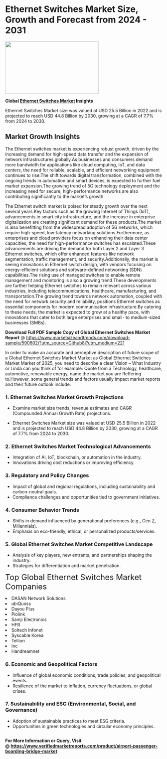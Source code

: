 <H1>Ethernet Switches Market Size, Growth and Forecast from 2024 - 2031</H1><img class="aligncenter size-medium wp-image-584254" src="https://thirdeyenews.in/wp-content/uploads/2024/09/Global-Market-Research-300x168.jpeg" alt="" width="300" height="168" /><p><strong>Global&nbsp;<a href="https://www.marketsizeandtrends.com/download-sample/590602/?utm_source=Github8j?utm_medium=221">Ethernet Switches Market</a> Insights</strong></p><p>Ethernet Switches Market size was valued at USD 25.5 Billion in 2022 and is projected to reach USD 44.8 Billion by 2030, growing at a CAGR of 7.7% from 2024 to 2030.</p><p><h2>Market Growth Insights</h2> <p>The Ethernet switches market is experiencing robust growth, driven by the increasing demand for high-speed data transfer and the expansion of network infrastructures globally.As businesses and consumers demand more bandwidth for applications like cloud computing, IoT, and data centers, the need for reliable, scalable, and efficient networking equipment continues to rise.The shift towards digital transformation, combined with the ongoing trends in automation and smart devices, is expected to further fuel market expansion.The growing trend of 5G technology deployment and the increasing need for secure, high-performance networks are also contributing significantly to the market’s growth.</p> <p>The Ethernet switch market is poised for steady growth over the next several years.Key factors such as the growing Internet of Things (IoT), advancements in smart city infrastructure, and the increase in enterprise digitalization are creating significant demand for these products.The market is also benefitting from the widespread adoption of 5G networks, which require high-speed, low-latency networking solutions.Furthermore, as enterprises and cloud providers focus on enhancing their data center capacities, the need for high-performance switches has escalated.These advancements are driving the demand for both Layer 2 and Layer 3 Ethernet switches, which offer enhanced features like network segmentation, traffic management, and security.Additionally, the market is seeing innovations in Ethernet switch design, with vendors focusing on energy-efficient solutions and software-defined networking (SDN) capabilities.The rising use of managed switches to enable remote management and monitoring is also a growing trend.These developments are further helping Ethernet switches to remain relevant across various industries, including telecommunications, healthcare, manufacturing, and transportation.The growing trend towards network automation, coupled with the need for network security and reliability, positions Ethernet switches as essential components for modern communication infrastructure.By catering to these needs, the market is expected to grow at a healthy pace, with innovations that cater to both large enterprises and small- to medium-sized businesses (SMBs).<p><span class=""><strong>Download Full PDF Sample Copy of Global Ethernet Switches Market Report</strong> @ <a href="https://www.marketsizeandtrends.com/download-sample/590602/?utm_source=Github8j?utm_medium=221" target="_blank">https://www.marketsizeandtrends.com/download-sample/590602/?utm_source=Github8j?utm_medium=221</a></span></p><p>In order to make an accurate and perceptive description of future scope of a Global&nbsp;Ethernet Switches Market Market as Global&nbsp;Ethernet Switches Market Market of 2025, you need to describe a clear Vision &ndash; What Industry or Linda can you think of for example: Quote from a Technology, healthcare, automotive, renewable energy, name the market you are Reffering to.However, some general trends and factors usually impact market reports and their future outlook include:</p><h3>1.&nbsp;<strong>Ethernet Switches Market Growth Projections</strong></h3><ul><li>Examine market size trends, revenue estimates and CAGR (Compounded Annual Growth Rate) projections.</li><li><p>Ethernet Switches Market size was valued at USD 25.5 Billion in 2022 and is projected to reach USD 44.8 Billion by 2030, growing at a CAGR of 7.7% from 2024 to 2030.</p></li></ul><h3>2.&nbsp;<strong>Ethernet Switches Market Technological Advancements</strong></h3><ul><li>Integration of AI, IoT, blockchain, or automation in the industry.</li><li>Innovations driving cost reductions or improving efficiency.</li></ul><h3>3.&nbsp;<strong>Regulatory and Policy Changes</strong></h3><ul><li>Impact of global and regional regulations, including sustainability and carbon-neutral goals.</li><li>Compliance challenges and opportunities tied to government initiatives.</li></ul><h3>4.&nbsp;<strong>Consumer Behavior Trends</strong></h3><ul><li>Shifts in demand influenced by generational preferences (e.g., Gen Z, Millennials).</li><li>Emphasis on eco-friendly, ethical, or personalized products/services.</li></ul><h3>5.&nbsp;<strong>Global Ethernet Switches Market Competitive Landscape</strong></h3><ul><li>Analysis of key players, new entrants, and partnerships shaping the industry.</li><li>Strategies for differentiation and market penetration.</li></ul><p data-pm-slice="1 1 []"><span style="color: inherit; font-family: inherit; font-size: 25px;">Top Global Ethernet Switches Market Companies</span></p><div class="" data-test-id=""><p><li>DASAN Network Solutions</li><li> ubiQuoss</li><li> Dayou Plus</li><li> Piolink</li><li> Samji Electronics</li><li> HFR</li><li> Soltech Infonet</li><li> Syscable Korea</li><li> Tellion</li><li> Inc</li><li> Handreamnet</li></p></div><h3>6.&nbsp;<strong>Economic and Geopolitical Factors</strong></h3><ul><li>Influence of global economic conditions, trade policies, and geopolitical events.</li><li>Resilience of the market to inflation, currency fluctuations, or global crises.</li></ul><h3>7.&nbsp;<strong>Sustainability and ESG (Environmental, Social, and Governance)</strong></h3><ul><li>Adoption of sustainable practices to meet ESG criteria.</li><li>Opportunities in green technologies and circular economy principles.</li></ul><h2><strong style="font-size: 14px;">For More Information or Query, Visit @&nbsp;</strong><a style="background-color: #ffffff; font-size: 14px;" href="https://www.marketsizeandtrends.com/report/ethernet-switches-market/" target="_blank">https://www.verifiedmarketreports.com/product/airport-passenger-boarding-bridge-market</a></h2>